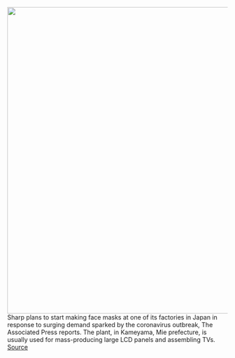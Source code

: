 <img src='https://cdn.vox-cdn.com/thumbor/fi3aRgu-320jfZmXhChtNABWmYY=/0x0:2040x1360/1200x800/filters:focal(857x517:1183x843)/cdn.vox-cdn.com/uploads/chorus_image/image/66414404/DSCF2813.0.0.jpg' width='700px' /><br/>
Sharp plans to start making face masks at one of its factories in Japan in response to surging demand sparked by the coronavirus outbreak, The Associated Press reports. The plant, in Kameyama, Mie prefecture, is usually used for mass-producing large LCD panels and assembling TVs.
<a href='https://www.theverge.com/2020/3/1/21160879/coronavirus-face-masks-sharp-japan-factory-production'> Source <a/>